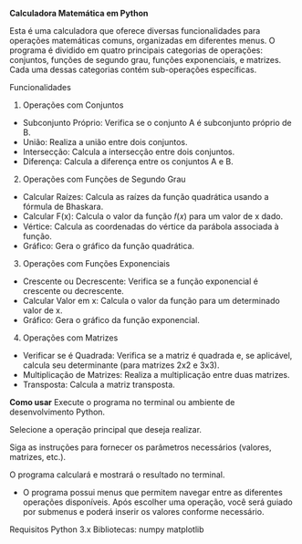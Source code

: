 **Calculadora Matemática em Python**

Esta é uma calculadora que oferece diversas funcionalidades para operações matemáticas comuns, organizadas em diferentes menus. O programa é dividido em quatro principais categorias de operações: conjuntos, funções de segundo grau, funções exponenciais, e matrizes. Cada uma dessas categorias contém sub-operações específicas.

Funcionalidades
1. Operações com Conjuntos
- Subconjunto Próprio: Verifica se o conjunto A é subconjunto próprio de B.
- União: Realiza a união entre dois conjuntos.
- Intersecção: Calcula a intersecção entre dois conjuntos.
- Diferença: Calcula a diferença entre os conjuntos A e B.

2. Operações com Funções de Segundo Grau
- Calcular Raízes: Calcula as raízes da função quadrática usando a fórmula de Bhaskara.
- Calcular F(x): Calcula o valor da função 𝑓(𝑥) para um valor de x dado.
- Vértice: Calcula as coordenadas do vértice da parábola associada à função.
- Gráfico: Gera o gráfico da função quadrática.
  
3. Operações com Funções Exponenciais
- Crescente ou Decrescente: Verifica se a função exponencial é crescente ou decrescente.
- Calcular Valor em x: Calcula o valor da função para um determinado valor de x.
- Gráfico: Gera o gráfico da função exponencial.

4. Operações com Matrizes
- Verificar se é Quadrada: Verifica se a matriz é quadrada e, se aplicável, calcula seu determinante (para matrizes 2x2 e 3x3).
- Multiplicação de Matrizes: Realiza a multiplicação entre duas matrizes.
- Transposta: Calcula a matriz transposta.
  
**Como usar**
Execute o programa no terminal ou ambiente de desenvolvimento Python.

Selecione a operação principal que deseja realizar.

Siga as instruções para fornecer os parâmetros necessários (valores, matrizes, etc.).

O programa calculará e mostrará o resultado no terminal.

- O programa possui menus que permitem navegar entre as diferentes operações disponíveis. Após escolher uma operação, você será guiado por submenus e poderá inserir os valores conforme necessário.

Requisitos
Python 3.x
Bibliotecas:
numpy
matplotlib
